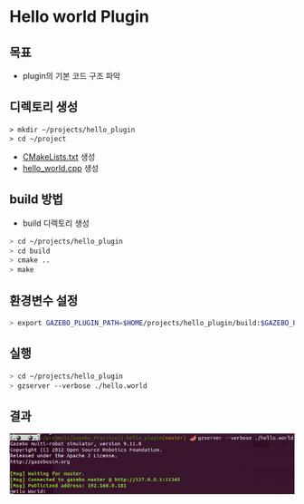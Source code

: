 # Hello world Plugin

## 목표
- plugin의 기본 코드 구조 파악

## 디렉토리 생성 
```
> mkdir ~/projects/hello_plugin
> cd ~/project
```
- [CMakeLists.txt](./CMakeLists.txt) 생성
- [hello_world.cpp](./hello_world.cpp) 생성

## build 방법 
- build 디렉토리 생성
```bash
> cd ~/projects/hello_plugin
> cd build
> cmake ..
> make
```
## 환경변수 설정
```bash
> export GAZEBO_PLUGIN_PATH=$HOME/projects/hello_plugin/build:$GAZEBO_PLUGIN_PATH 
```
## 실행 
```bash
> cd ~/projects/hello_plugin
> gzserver --verbose ./hello.world
```

## 결과
![](./result_image.png)
